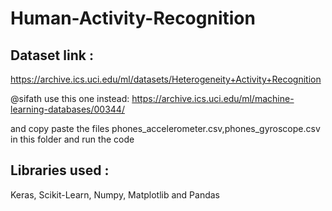 # Human-Activity-Recognition

## Dataset link :
https://archive.ics.uci.edu/ml/datasets/Heterogeneity+Activity+Recognition

@sifath use this one instead: https://archive.ics.uci.edu/ml/machine-learning-databases/00344/

and copy paste the files phones_accelerometer.csv,phones_gyroscope.csv in this folder and run the code

## Libraries used :
Keras, Scikit-Learn, Numpy, Matplotlib and Pandas




